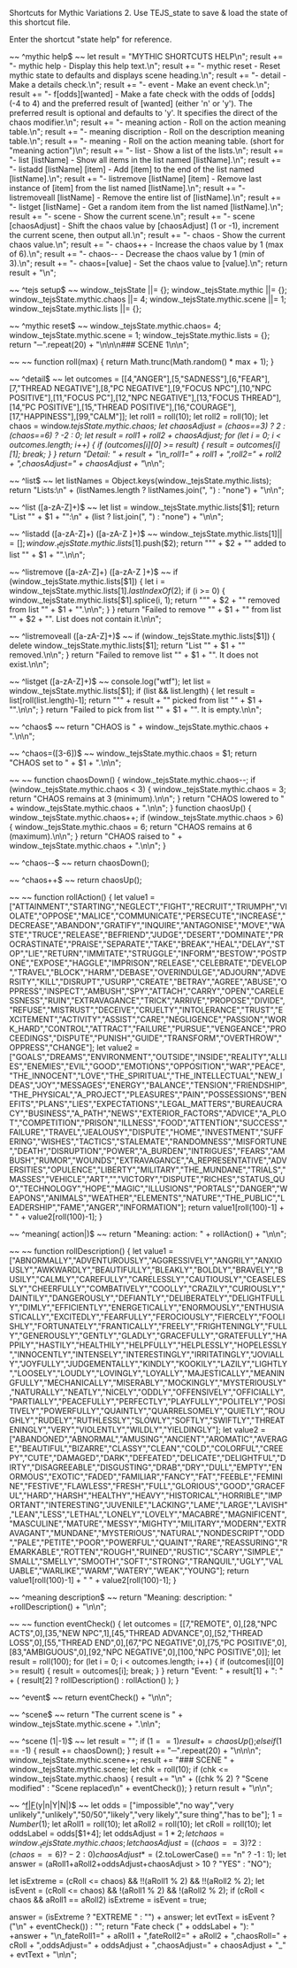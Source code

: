 Shortcuts for Mythic Variations 2.
Use TEJS_state to save & load the state of this shortcut file.

Enter the shortcut "state help" for reference.

~~
^mythic help$
~~
let result = "MYTHIC SHORTCUTS HELP\n";
result += "- mythic help - Display this help text.\n";
result += "- mythic reset - Reset mythic state to defaults and displays scene heading.\n";
result += "- detail - Make a details check.\n";
result += "- event - Make an event check.\n";
result += "- f[odds][wanted] - Make a fate check with the odds of [odds] (-4 to 4) and the preferred result of [wanted] (either 'n' or 'y').  The preferred result is optional and defaults to 'y'.  It specifies the direct of the chaos modifier.\n";
result += "- meaning action - Roll on the action meaning table.\n";
result += "- meaning discription - Roll on the description meaning table.\n";
result += "- meaning - Roll on the action meaning table. (short for \"meaning action\")\n";
result += "- list - Show a list of the lists.\n";
result += "- list [listName] - Show all items in the list named [listName].\n";
result += "- listadd [listName] [item] - Add [item] to the end of the list named [listName].\n";
result += "- listremove [listName] [item] - Remove last instance of [item] from the list named [listName].\n";
result += "- listremoveall [listName] - Remove the entire list of [listName].\n";
result += "- listget [listName] - Get a random item from the list named [listName].\n";
result += "- scene - Show the current scene.\n";
result += "- scene [chaosAdjust] - Shift the chaos value by [chaosAdjust] (1 or -1), increment the current scene, then output all.\n";
result += "- chaos - Show the current chaos value.\n";
result += "- chaos++ - Increase the chaos value by 1 (max of 6).\n";
result += "- chaos-- - Decrease the chaos value by 1 (min of 3).\n";
result += "- chaos=[value] - Set the chaos value to [value].\n";
return result + "\n";

~~
^tejs setup$
~~
window._tejsState ||= {};
window._tejsState.mythic ||= {};
window._tejsState.mythic.chaos ||= 4;
window._tejsState.mythic.scene ||= 1;
window._tejsState.mythic.lists ||= {};

~~
^mythic reset$
~~
window._tejsState.mythic.chaos= 4;
window._tejsState.mythic.scene = 1;
window._tejsState.mythic.lists = {};
return "─".repeat(20) + "\n\n\n### SCENE 1\n\n";

~~
~~
function roll(max)
{
	return Math.trunc(Math.random() * max + 1);
}


~~
^detail$
~~
let outcomes = [[4,"ANGER"],[5,"SADNESS"],[6,"FEAR"],[7,"THREAD NEGATIVE"],[8,"PC NEGATIVE"],[9,"FOCUS NPC"],[10,"NPC POSITIVE"],[11,"FOCUS PC"],[12,"NPC NEGATIVE"],[13,"FOCUS THREAD"],[14,"PC POSITIVE"],[15,"THREAD POSITIVE"],[16,"COURAGE"],[17,"HAPPINESS"],[99,"CALM"]];
let roll1 = roll(10);
let roll2 = roll(10);
let chaos = window._tejsState.mythic.chaos;
let chaosAdjust = (chaos==3) ? 2 : (chaos==6) ? -2 : 0;
let result = roll1 + roll2 + chaosAdjust;
for (let i = 0; i < outcomes.length; i++)
{
	if (outcomes[i][0] >= result)
	{
		result = outcomes[i][1];
		break;
	}
}
return "Detail: " + result + "\n_roll1=" + roll1 + ",roll2=" + roll2 + ",chaosAdjust=" + chaosAdjust + "_\n\n";


~~
^list$
~~
let listNames = Object.keys(window._tejsState.mythic.lists);
return "Lists:\n" + (listNames.length ? listNames.join(", ") : "none") + "\n\n";

~~
^list ([a-zA-Z]+)$
~~
let list = window._tejsState.mythic.lists[$1];
return "List \"" + $1 + "\":\n" + (list ? list.join(", ") : "none") + "\n\n";

~~
^listadd ([a-zA-Z]+) ([a-zA-Z ]+)$
~~
window._tejsState.mythic.lists[$1] ||= [];
window._tejsState.mythic.lists[$1].push($2);
return "\"" + $2 + "\" added to list \"" + $1 + "\".\n\n";


~~
^listremove ([a-zA-Z]+) ([a-zA-Z ]+)$
~~
if (window._tejsState.mythic.lists[$1])
{
	let i = window._tejsState.mythic.lists[$1].lastIndexOf($2);
	if (i >= 0)
	{
	    window._tejsState.mythic.lists[$1].splice(i, 1);
	    return "\"" + $2 + "\" removed from list \"" + $1 + "\".\n\n";
	}
}
return "Failed to remove \"" + $1 + "\" from list \"" + $2 + "\".  List does not contain it.\n\n";


~~
^listremoveall ([a-zA-Z]+)$
~~
if (window._tejsState.mythic.lists[$1])
{
	delete window._tejsState.mythic.lists[$1];
	return "List \"" + $1 + "\" removed.\n\n";
}
return "Failed to remove list \"" + $1 + "\".  It does not exist.\n\n";

~~
^listget ([a-zA-Z]+)$
~~
console.log("wtf");
let list = window._tejsState.mythic.lists[$1];
if (list && list.length)
{
	let result = list[roll(list.length)-1];
	return "\"" + result + "\" picked from list \"" + $1 + "\".\n\n";
}
return "Failed to pick from list \"" + $1 + "\".  It is empty.\n\n";

~~
^chaos$
~~
return "CHAOS is " + window._tejsState.mythic.chaos + ".\n\n";

~~
^chaos=([3-6])$
~~
window._tejsState.mythic.chaos = $1;
return "CHAOS set to " + $1 + ".\n\n";

~~
~~
function chaosDown()
{
	window._tejsState.mythic.chaos--;
	if (window._tejsState.mythic.chaos < 3)
	{
		window._tejsState.mythic.chaos = 3;
		return "CHAOS remains at 3 (minimum).\n\n";
	}
	return "CHAOS lowered to " + window._tejsState.mythic.chaos + ".\n\n";
}
function chaosUp()
{
	window._tejsState.mythic.chaos++;
	if (window._tejsState.mythic.chaos > 6)
	{
		window._tejsState.mythic.chaos = 6;
		return "CHAOS remains at 6 (maximum).\n\n";
	}
	return "CHAOS raised to " + window._tejsState.mythic.chaos + ".\n\n";
}

~~
^chaos--$
~~
return chaosDown();

~~
^chaos\+\+$
~~
return chaosUp();

~~
~~
function rollAction()
{
	let value1 = ["ATTAINMENT","STARTING","NEGLECT","FIGHT","RECRUIT","TRIUMPH","VIOLATE","OPPOSE","MALICE","COMMUNICATE","PERSECUTE","INCREASE","DECREASE","ABANDON","GRATIFY","INQUIRE","ANTAGONISE","MOVE","WASTE","TRUCE","RELEASE","BEFRIEND","JUDGE","DESERT","DOMINATE","PROCRASTINATE","PRAISE","SEPARATE","TAKE","BREAK","HEAL","DELAY","STOP","LIE","RETURN","IMMITATE","STRUGGLE","INFORM","BESTOW","POSTPONE","EXPOSE","HAGGLE","IMPRISON","RELEASE","CELEBRATE","DEVELOP","TRAVEL","BLOCK","HARM","DEBASE","OVERINDULGE","ADJOURN","ADVERSITY","KILL","DISRUPT","USURP","CREATE","BETRAY","AGREE","ABUSE","OPPRESS","INSPECT","AMBUSH","SPY","ATTACH","CARRY","OPEN","CARELESSNESS","RUIN","EXTRAVAGANCE","TRICK","ARRIVE","PROPOSE","DIVIDE","REFUSE","MISTRUST","DECEIVE","CRUELTY","INTOLERANCE","TRUST","EXCITEMENT","ACTIVITY","ASSIST","CARE","NEGLIGENCE","PASSION","WORK_HARD","CONTROL","ATTRACT","FAILURE","PURSUE","VENGEANCE","PROCEEDINGS","DISPUTE","PUNISH","GUIDE","TRANSFORM","OVERTHROW","OPPRESS","CHANGE"];
	let value2 = ["GOALS","DREAMS","ENVIRONMENT","OUTSIDE","INSIDE","REALITY","ALLIES","ENEMIES","EVIL","GOOD","EMOTIONS","OPPOSITION","WAR","PEACE","THE_INNOCENT","LOVE","THE_SPIRITUAL","THE_INTELLECTUAL","NEW_IDEAS","JOY","MESSAGES","ENERGY","BALANCE","TENSION","FRIENDSHIP","THE_PHYSICAL","A_PROJECT","PLEASURES","PAIN","POSSESSIONS","BENEFITS","PLANS","LIES","EXPECTATIONS","LEGAL_MATTERS","BUREAUCRACY","BUSINESS","A_PATH","NEWS","EXTERIOR_FACTORS","ADVICE","A_PLOT","COMPETITION","PRISON","ILLNESS","FOOD","ATTENTION","SUCCESS","FAILURE","TRAVEL","JEALOUSY","DISPUTE","HOME","INVESTMENT","SUFFERING","WISHES","TACTICS","STALEMATE","RANDOMNESS","MISFORTUNE","DEATH","DISRUPTION","POWER","A_BURDEN","INTRIGUES","FEARS","AMBUSH","RUMOR","WOUNDS","EXTRAVAGANCE","A_REPRESENTATIVE","ADVERSITIES","OPULENCE","LIBERTY","MILITARY","THE_MUNDANE","TRIALS","MASSES","VEHICLE","ART","","VICTORY","DISPUTE","RICHES","STATUS_QUO","TECHNOLOGY","HOPE","MAGIC","ILLUSIONS","PORTALS","DANGER","WEAPONS","ANIMALS","WEATHER","ELEMENTS","NATURE","THE_PUBLIC","LEADERSHIP","FAME","ANGER","INFORMATION"];
	return value1[roll(100)-1] + " " + value2[roll(100)-1];
}

~~
^meaning( action|)$
~~
return "Meaning: action: " + rollAction() + "\n\n";

~~
~~
function rollDescription()
{
	let value1 = ["ABNORMALLY","ADVENTUROUSLY","AGGRESSIVELY","ANGRILY","ANXIOUSLY","AWKWARDLY","BEAUTIFULLY","BLEAKLY","BOLDLY","BRAVELY","BUSILY","CALMLY","CAREFULLY","CARELESSLY","CAUTIOUSLY","CEASELESSLY","CHEERFULLY","COMBATIVELY","COOLLY","CRAZILY","CURIOUSLY","DAINTILY","DANGEROUSLY","DEFIANTLY","DELIBERATELY","DELIGHTFULLY","DIMLY","EFFICIENTLY","ENERGETICALLY","ENORMOUSLY","ENTHUSIASTICALLY","EXCITEDLY","FEARFULLY","FEROCIOUSLY","FIERCELY","FOOLISHLY","FORTUNATELY","FRANTICALLY","FREELY","FRIGHTENINGLY","FULLY","GENEROUSLY","GENTLY","GLADLY","GRACEFULLY","GRATEFULLY","HAPPILY","HASTILY","HEALTHILY","HELPFULLY","HELPLESSLY","HOPELESSLY","INNOCENTLY","INTENSELY","INTERESTINGLY","IRRITATINGLY","JOVIALLY","JOYFULLY","JUDGEMENTALLY","KINDLY","KOOKILY","LAZILY","LIGHTLY","LOOSELY","LOUDLY","LOVINGLY","LOYALLY","MAJESTICALLY","MEANINGFULLY","MECHANICALLY","MISERABLY","MOCKINGLY","MYSTERIOUSLY","NATURALLY","NEATLY","NICELY","ODDLY","OFFENSIVELY","OFFICIALLY","PARTIALLY","PEACEFULLY","PERFECTLY","PLAYFULLY","POLITELY","POSITIVELY","POWERFULLY","QUAINTLY","QUARRELSOMELY","QUIETLY","ROUGHLY","RUDELY","RUTHLESSLY","SLOWLY","SOFTLY","SWIFTLY","THREATENINGLY","VERY","VIOLENTLY","WILDLY","YIELDINGLY"];
	let value2 = ["ABANDONED","ABNORMAL","AMUSING","ANCIENT","AROMATIC","AVERAGE","BEAUTIFUL","BIZARRE","CLASSY","CLEAN","COLD","COLORFUL","CREEPY","CUTE","DAMAGED","DARK","DEFEATED","DELICATE","DELIGHTFUL","DIRTY","DISAGREEABLE","DISGUSTING","DRAB","DRY","DULL","EMPTY","ENORMOUS","EXOTIC","FADED","FAMILIAR","FANCY","FAT","FEEBLE","FEMININE","FESTIVE","FLAWLESS","FRESH","FULL","GLORIOUS","GOOD","GRACEFUL","HARD","HARSH","HEALTHY","HEAVY","HISTORICAL","HORRIBLE","IMPORTANT","INTERESTING","JUVENILE","LACKING","LAME","LARGE","LAVISH","LEAN","LESS","LETHAL","LONELY","LOVELY","MACABRE","MAGNIFICENT","MASCULINE","MATURE","MESSY","MIGHTY","MILITARY","MODERN","EXTRAVAGANT","MUNDANE","MYSTERIOUS","NATURAL","NONDESCRIPT","ODD","PALE","PETITE","POOR","POWERFUL","QUAINT","RARE","REASSURING","REMARKABLE","ROTTEN","ROUGH","RUINED","RUSTIC","SCARY","SIMPLE","SMALL","SMELLY","SMOOTH","SOFT","STRONG","TRANQUIL","UGLY","VALUABLE","WARLIKE","WARM","WATERY","WEAK","YOUNG"];
	return value1[roll(100)-1] + " " + value2[roll(100)-1];
}

~~
^meaning description$
~~
return "Meaning: description: " +rollDescription() + "\n\n";


~~
~~
function eventCheck()
{
	let outcomes = [[7,"REMOTE", 0],[28,"NPC ACTS",0],[35,"NEW NPC",1],[45,"THREAD ADVANCE",0],[52,"THREAD LOSS",0],[55,"THREAD END",0],[67,"PC NEGATIVE",0],[75,"PC POSITIVE",0],[83,"AMBIGUOUS",0],[92,"NPC NEGATIVE",0],[100,"NPC POSITIVE",0]];
	let result = roll(100);
	for (let i = 0; i < outcomes.length; i++)
	{
		if (outcomes[i][0] >= result)
		{
			result = outcomes[i];
			break;
		}
	}
	return "Event: " + result[1] + ": " + ( result[2] ? rollDescription() : rollAction() );
}


~~
^event$
~~
return eventCheck() + "\n\n";

~~
^scene$
~~
return "The current scene is " + window._tejsState.mythic.scene + ".\n\n";


~~
^scene (1|-1)$
~~
let result = "";
if ($1 == 1)
{
	result += chaosUp();
}
else if ($1 == -1)
{
	result += chaosDown();
}
result += "─".repeat(20) + "\n\n\n";
window._tejsState.mythic.scene++;
result += "### SCENE " + window._tejsState.mythic.scene;
let chk = roll(10);
if (chk <= window._tejsState.mythic.chaos)
{
	result += "\n" + ((chk % 2) ? "Scene modified" : "Scene replaced\n" + eventCheck());
}
return result + "\n\n";


~~
^[f|F](-?[0-4])(y|n|Y|N|)$
~~
let odds = ["impossible","no way","very unlikely","unlikely","50/50","likely","very likely","sure thing","has to be"];
$1 = Number($1);
let aRoll1 = roll(10);
let aRoll2 = roll(10);
let cRoll = roll(10);
let oddsLabel = odds[$1+4];
let oddsAdjust = $1 * 2;
let chaos = window._tejsState.mythic.chaos;
let chaosAdjust = ((chaos==3) ? 2 : (chaos==6) ? -2 : 0)
chaosAdjust *=  ($2.toLowerCase() == "n" ? -1 : 1);
let answer = (aRoll1+aRoll2+oddsAdjust+chaosAdjust > 10 ? "YES" : "NO");

let isExtreme = (cRoll <= chaos) && !!(aRoll1 % 2) && !!(aRoll2 % 2);
let isEvent = (cRoll <= chaos) && !(aRoll1 % 2) && !(aRoll2 % 2);
if (cRoll < chaos && aRoll1 == aRoll2) isExtreme = isEvent = true;

answer = (isExtreme ? "EXTREME " : "") + answer;
let evtText = isEvent ? ("\n" + eventCheck()) : "";
return "Fate check (" + oddsLabel + "): " +answer + "\n_fateRoll1=" + aRoll1 + ",fateRoll2=" + aRoll2 + ",chaosRoll=" + cRoll + ",oddsAdjust=" + oddsAdjust + ",chaosAdjust=" + chaosAdjust + "_" + evtText + "\n\n";
